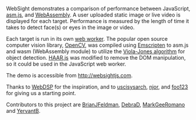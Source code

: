 WebSight demonstrates a comparison of performance between JavaScript, <a href="http://asmjs.org/">asm.js</a>, and <a href="http://webassembly.org/">WebAssembly</a>. A user uploaded static image or live video is displayed for each target. Performance is measured by the length of time it takes to detect face(s) or eyes in the image or video.

Each target is run in its own <a href="https://developer.mozilla.org/en-US/docs/Web/API/Web_Workers_API">web worker</a>. The popular open source computer vision library, <a href="http://opencv.org/">OpenCV</a>, was compiled using <a href="http://kripken.github.io/emscripten-site/">Emscripten</a> to asm.js and wasm (WebAssembly module) to utilize the <a href="https://en.wikipedia.org/wiki/Viola%E2%80%93Jones_object_detection_framework">Viola-Jones algorithm</a> for object detection. <a href="https://github.com/foo123/HAAR.js">HAAR.js</a> was modified to remove the DOM manipulation, so it could be used in the JavaScript web worker.

The demo is accessible from http://websightjs.com.

Thanks to <a href="https://github.com/shamadee/web-dsp">WebDSP</a> for the inspiration, and to <a href="https://github.com/ucisysarch/opencvjs">uscisysarch</a>, <a href="https://github.com/njor/opencvjs">njor</a>, and <a href="https://github.com/foo123/HAAR.js">foo123</a> for giving us a starting point.

Contributors to this project are <a href="https://github.com/BrianJFeldman">BrianJFeldman</a>, <a href="https://github.com/DebraD">DebraD</a>, <a href="https://github.com/MarkGeeRomano">MarkGeeRomano</a> and <a href="https://github.com/YervantB">YervantB</a>.
